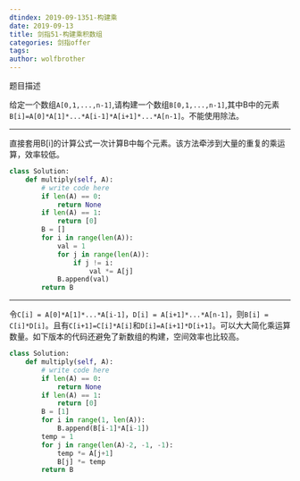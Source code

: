 ```yaml
---
dtindex: 2019-09-1351-构建乘
date: 2019-09-13
title: 剑指51-构建乘积数组
categories: 剑指offer
tags:  
author: wolfbrother  
---
```


题目描述

给定一个数组`A[0,1,...,n-1]`,请构建一个数组`B[0,1,...,n-1]`,其中B中的元素`B[i]=A[0]*A[1]*...*A[i-1]*A[i+1]*...*A[n-1]`。不能使用除法。

------------------------

直接套用B[i]的计算公式一次计算B中每个元素。该方法牵涉到大量的重复的乘运算，效率较低。

```python
class Solution:
    def multiply(self, A):
        # write code here
        if len(A) == 0:
            return None
        if len(A) == 1:
            return [0]
        B = []
        for i in range(len(A)):
            val = 1
            for j in range(len(A)):
                if j != i:
                    val *= A[j]
            B.append(val)
        return B
```

-----------------------------

令`C[i] = A[0]*A[1]*...*A[i-1]`，`D[i] = A[i+1]*...*A[n-1]`，则`B[i] = C[i]*D[i]`。且有`C[i+1]=C[i]*A[i]`和`D[i]=A[i+1]*D[i+1]`。可以大大简化乘运算数量。如下版本的代码还避免了新数组的构建，空间效率也比较高。

```python
class Solution:
    def multiply(self, A):
        # write code here
        if len(A) == 0:
            return None
        if len(A) == 1:
            return [0]
        B = [1]
        for i in range(1, len(A)):
            B.append(B[i-1]*A[i-1])
        temp = 1
        for j in range(len(A)-2, -1, -1):
            temp *= A[j+1]
            B[j] *= temp
        return B
```

